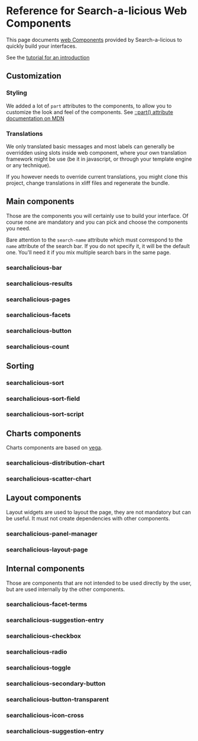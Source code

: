 # Reference for Search-a-licious Web Components

This page documents [web Components](https://developer.mozilla.org/en-US/docs/Web/API/Web_components)
provided by Search-a-licious
to quickly build your interfaces.

See the [tutorial for an introduction](./tutorial.md#building-a-search-interface)

## Customization

### Styling

We added a lot of `part` attributes to the components, to allow you to customize the look and feel of the components. See [::part() attribute documentation on MDN](https://developer.mozilla.org/en-US/docs/Web/CSS/::part)

### Translations

We only translated basic messages and most labels can generally be overridden using slots inside web component, where your own translation framework might be use (be it in javascript, or through your template engine or any technique).

If you however needs to override current translations, you might clone this project, change translations in xliff files and regenerate the bundle.

## Main components

Those are the components you will certainly use to build your interface.
Of course none are mandatory and you can pick and choose the components you need.

Bare attention to the `search-name` attribute
which must correspond to the `name` attribute of the search bar.
If you do not specify it, it will be the default one.
You'll need it if you mix multiple search bars in the same page.

### searchalicious-bar

<api-viewer src="./dist/custom-elements.json" only="searchalicious-bar"></api-viewer>

### searchalicious-results
<api-viewer src="./dist/custom-elements.json" only="searchalicious-results"></api-viewer>

### searchalicious-pages

<api-viewer src="./dist/custom-elements.json" only="searchalicious-pages">

### searchalicious-facets

<api-viewer src="./dist/custom-elements.json" only="searchalicious-sort">

### searchalicious-button

<api-viewer src="./dist/custom-elements.json" only="searchalicious-button">

### searchalicious-count

<api-viewer src="./dist/custom-elements.json" only="searchalicious-count">

## Sorting

### searchalicious-sort

<api-viewer src="./dist/custom-elements.json" only="searchalicious-sort">

### searchalicious-sort-field

<api-viewer src="./dist/custom-elements.json" only="searchalicious-sort-field">

### searchalicious-sort-script

<api-viewer src="./dist/custom-elements.json" only="searchalicious-sort-script">


## Charts components

Charts components are based on [vega](https://vega.github.io/).

### searchalicious-distribution-chart

<api-viewer src="./dist/custom-elements.json" only="searchalicious-distribution-chart">


### searchalicious-scatter-chart

<api-viewer src="./dist/custom-elements.json" only="searchalicious-scatter-chart">


## Layout components

Layout widgets are used to layout the page, they are not mandatory but can be useful.
It must not create dependencies with other components.

### searchalicious-panel-manager

<api-viewer src="./dist/custom-elements.json" only="searchalicious-panel-manager">

### searchalicious-layout-page

<api-viewer src="./dist/custom-elements.json" only="searchalicious-panel-manager">


## Internal components

Those are components that are not intended to be used directly by the user,
but are used internally by the other components.

### searchalicious-facet-terms

<api-viewer src="./dist/custom-elements.json" only="searchalicious-facet-terms">

### searchalicious-suggestion-entry

<api-viewer src="./dist/custom-elements.json" only="searchalicious-suggestion-entry">

### searchalicious-checkbox

<api-viewer src="./dist/custom-elements.json" only="searchalicious-checkbox">

### searchalicious-radio

<api-viewer src="./dist/custom-elements.json" only="searchalicious-radio">

### searchalicious-toggle

<api-viewer src="./dist/custom-elements.json" only="searchalicious-toggle">

### searchalicious-secondary-button

<api-viewer src="./dist/custom-elements.json" only="searchalicious-secondary-button">

### searchalicious-button-transparent

<api-viewer src="./dist/custom-elements.json" only="searchalicious-button-transparent">

### searchalicious-icon-cross

<api-viewer src="./dist/custom-elements.json" only="searchalicious-icon-cross">

### searchalicious-suggestion-entry

<api-viewer src="./dist/custom-elements.json" only="searchalicious-suggestion-entry">


<!-- api-viewer element library -->
<script type="module" src="https://jspm.dev/api-viewer-element"></script>

